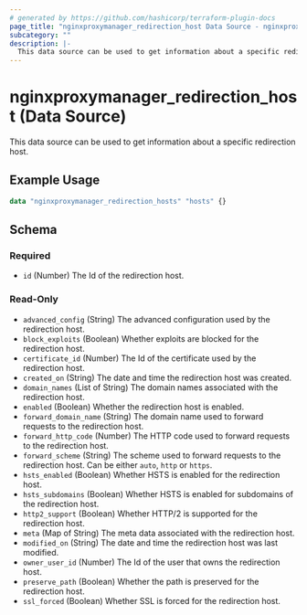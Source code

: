 ```yaml
---
# generated by https://github.com/hashicorp/terraform-plugin-docs
page_title: "nginxproxymanager_redirection_host Data Source - nginxproxymanager"
subcategory: ""
description: |-
  This data source can be used to get information about a specific redirection host.
---
```


# nginxproxymanager_redirection_host (Data Source)

This data source can be used to get information about a specific redirection host.

## Example Usage

```terraform
data "nginxproxymanager_redirection_hosts" "hosts" {}
```

<!-- schema generated by tfplugindocs -->
## Schema

### Required

- `id` (Number) The Id of the redirection host.

### Read-Only

- `advanced_config` (String) The advanced configuration used by the redirection host.
- `block_exploits` (Boolean) Whether exploits are blocked for the redirection host.
- `certificate_id` (Number) The Id of the certificate used by the redirection host.
- `created_on` (String) The date and time the redirection host was created.
- `domain_names` (List of String) The domain names associated with the redirection host.
- `enabled` (Boolean) Whether the redirection host is enabled.
- `forward_domain_name` (String) The domain name used to forward requests to the redirection host.
- `forward_http_code` (Number) The HTTP code used to forward requests to the redirection host.
- `forward_scheme` (String) The scheme used to forward requests to the redirection host. Can be either `auto`, `http` or `https`.
- `hsts_enabled` (Boolean) Whether HSTS is enabled for the redirection host.
- `hsts_subdomains` (Boolean) Whether HSTS is enabled for subdomains of the redirection host.
- `http2_support` (Boolean) Whether HTTP/2 is supported for the redirection host.
- `meta` (Map of String) The meta data associated with the redirection host.
- `modified_on` (String) The date and time the redirection host was last modified.
- `owner_user_id` (Number) The Id of the user that owns the redirection host.
- `preserve_path` (Boolean) Whether the path is preserved for the redirection host.
- `ssl_forced` (Boolean) Whether SSL is forced for the redirection host.
